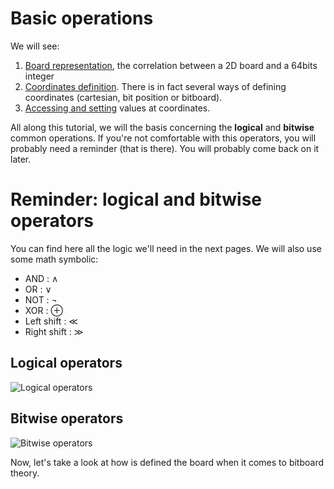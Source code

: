 # Basic operations  

We will see:
1. [Board representation](markdowns/board.md), the correlation between a 2D board and a 64bits integer
2. [Coordinates definition](markdowns/coordinates.md). There is in fact several ways of defining coordinates (cartesian, bit position or bitboard).
3. [Accessing and setting](markdowns/single_cell_operations.md) values at coordinates.

All along this tutorial, we will the basis concerning the **logical** and **bitwise** common operations. If you're not comfortable with this operators, you will probably need a reminder (that is there). You will probably come back on it later.

# Reminder: logical and bitwise operators

You can find here all the logic we'll need in the next pages. We will also use some math symbolic:
* AND : $`\wedge`$
* OR : $`\vee`$
* NOT : $`\neg`$
* XOR : $`\oplus`$
* Left shift : $`\ll`$
* Right shift : $`\gg`$

## Logical operators

![Logical operators](http://shukaiyang.myweb.hinet.net/cpp/figures/bitwiseops.gif)

## Bitwise operators

![Bitwise operators](http://www.circuitsgallery.com/wp-content/uploads/2012/07/Bitwise-operators-in-C.png)

Now, let's take a look at how is defined the board when it comes to bitboard theory.
